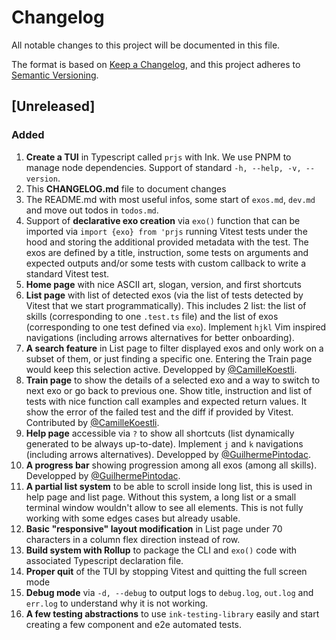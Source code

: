 # Changelog

All notable changes to this project will be documented in this file.

The format is based on [Keep a Changelog](https://keepachangelog.com/en/1.1.0/), and this project adheres to [Semantic Versioning](https://semver.org/spec/v2.0.0.html).

<!--
Boilerplate to copy paste and adapt at each release

Take this line and fix version with current ($CV)
## [Unreleased](https://github.com/samuelroland/prjs/compare/$CV...HEAD)

### Added
### Changed

## [$CV](https://github.com/samuelroland/prjs/compare/$CV...HEAD) - $DATE
-->

## [Unreleased]

### Added
1. **Create a TUI** in Typescript called `prjs` with Ink. We use PNPM to manage node dependencies. Support of standard `-h, --help, -v, --version`.
1. This **CHANGELOG.md** file to document changes
1. The README.md with most useful infos, some start of `exos.md`, `dev.md` and move out todos in `todos.md`.
1. Support of **declarative exo creation** via `exo()` function that can be imported via `import {exo} from 'prjs` running Vitest tests under the hood and storing the additional provided metadata with the test. The exos are defined by a title, instruction, some tests on arguments and expected outputs and/or some tests with custom callback to write a standard Vitest test.
1. **Home page** with nice ASCII art, slogan, version, and first shortcuts
1. **List page** with list of detected exos (via the list of tests detected by Vitest that we start programmatically). This includes 2 list: the list of skills (corresponding to one `.test.ts` file) and the list of exos (corresponding to one test defined via `exo`). Implement `hjkl` Vim inspired navigations (including arrows alternatives for better onboarding).
1. **A search feature** in List page to filter displayed exos and only work on a subset of them, or just finding a specific one. Entering the Train page would keep this selection active. Developped by [@CamilleKoestli](https://github.com/CamilleKoestli).
1. **Train page** to show the details of a selected exo and a way to switch to next exo or go back to previous one. Show title, instruction and list of tests with nice function call examples and expected return values. It show the error of the failed test and the diff if provided by Vitest. Contributed by [@CamilleKoestli](https://github.com/CamilleKoestli).
1. **Help page** accessible via `?` to show all shortcuts (list dynamically generated to be always up-to-date). Implement `j` and `k` navigations (including arrows alternatives). Developped by [@GuilhermePintodac](https://github.com/GuilhermePintodac).
1. **A progress bar** showing progression among all exos (among all skills). Developped by [@GuilhermePintodac](https://github.com/GuilhermePintodac).
1. **A partial list system** to be able to scroll inside long list, this is used in help page and list page. Without this system, a long list or a small terminal window wouldn't allow to see all elements. This is not fully working with some edges cases but already usable.
1. **Basic "responsive" layout modification** in List page under 70 characters in a column flex direction instead of row.
1. **Build system with Rollup** to package the CLI and `exo()` code with associated Typescript declaration file.
1. **Proper quit** of the TUI by stopping Vitest and quitting the full screen mode
1. **Debug mode** via `-d, --debug` to output logs to `debug.log`, `out.log` and `err.log` to understand why it is not working.
1. **A few testing abstractions** to use `ink-testing-library` easily and start creating a few component and e2e automated tests.
